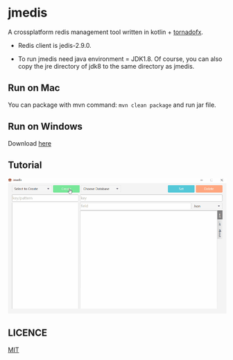 # jmedis

A crossplatform redis management tool written in kotlin + [tornadofx](https://github.com/edvin/tornadofx).

- Redis client is jedis-2.9.0.

- To run jmedis need java environment = JDK1.8.
Of course, you can also copy the jre directory of jdk8 to the same directory as jmedis.

## Run on Mac
You can package with mvn command:
`mvn clean package`
and run jar file.

## Run on Windows
Download [here](https://github.com/ysdxz207/jmedis/releases)

## Tutorial

![Tutorial](./Tutorial.gif)
## LICENCE
[MIT](https://github.com/ysdxz207/jmedis/blob/master/LICENSE)

